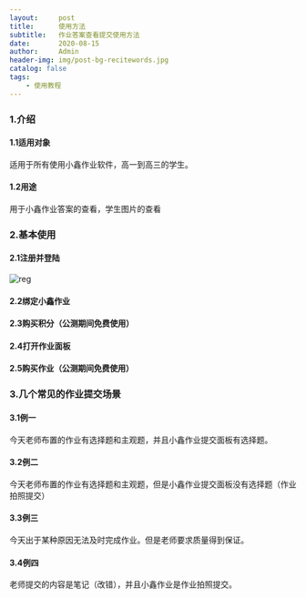 ```yaml
---
layout:     post
title:      使用方法
subtitle:   作业答案查看提交使用方法
date:       2020-08-15
author:     Admin
header-img: img/post-bg-recitewords.jpg
catalog: false
tags:
    - 使用教程
---
```

### 1.介绍
#### 1.1适用对象
适用于所有使用小鑫作业软件，高一到高三的学生。
#### 1.2用途
用于小鑫作业答案的查看，学生图片的查看

### 2.基本使用
#### 2.1注册并登陆
![reg]({{site.url}}/img/usage/1.jpg)

#### 2.2绑定小鑫作业

#### 2.3购买积分（公测期间免费使用）

#### 2.4打开作业面板

#### 2.5购买作业（公测期间免费使用）

### 3.几个常见的作业提交场景
#### 3.1例一
今天老师布置的作业有选择题和主观题，并且小鑫作业提交面板有选择题。
#### 3.2例二
今天老师布置的作业有选择题和主观题，但是小鑫作业提交面板没有选择题（作业拍照提交）
#### 3.3例三
今天出于某种原因无法及时完成作业。但是老师要求质量得到保证。
#### 3.4例四
老师提交的内容是笔记（改错），并且小鑫作业是作业拍照提交。
